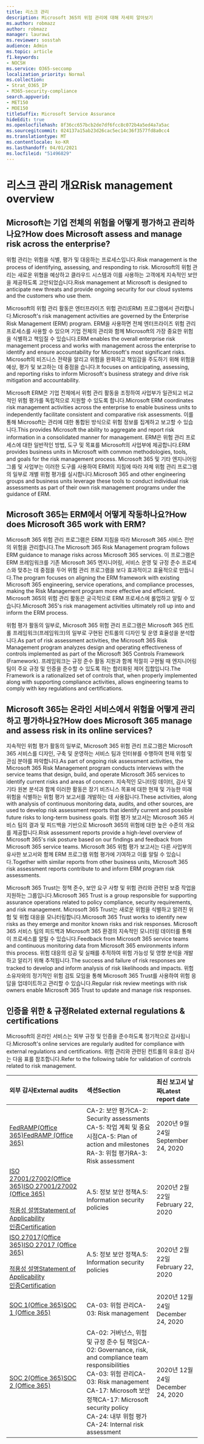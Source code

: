 ```yaml
---
title: 리스크 관리
description: Microsoft 365의 위험 관리에 대해 자세히 알아보기
ms.author: robmazz
author: robmazz
manager: laurawi
ms.reviewer: sosstah
audience: Admin
ms.topic: article
f1.keywords:
- NOCSH
ms.service: O365-seccomp
localization_priority: Normal
ms.collection:
- Strat_O365_IP
- M365-security-compliance
search.appverid:
- MET150
- MOE150
titleSuffix: Microsoft Service Assurance
hideEdit: true
ms.openlocfilehash: 8f36cc657bcb2de7df6fcc8c072b4a5ed4a7a5ac
ms.sourcegitcommit: 024137a15ab23d26cac5ec14c36f3577fd8a0cc4
ms.translationtype: MT
ms.contentlocale: ko-KR
ms.lasthandoff: 04/01/2021
ms.locfileid: "51496829"
---
```

# <a name="risk-management-overview"></a><span data-ttu-id="26e58-103">리스크 관리 개요</span><span class="sxs-lookup"><span data-stu-id="26e58-103">Risk management overview</span></span>

## <a name="how-does-microsoft-assess-and-manage-risk-across-the-enterprise"></a><span data-ttu-id="26e58-104">Microsoft는 기업 전체의 위험을 어떻게 평가하고 관리하나요?</span><span class="sxs-lookup"><span data-stu-id="26e58-104">How does Microsoft assess and manage risk across the enterprise?</span></span>

<span data-ttu-id="26e58-105">위험 관리는 위험을 식별, 평가 및 대응하는 프로세스입니다.</span><span class="sxs-lookup"><span data-stu-id="26e58-105">Risk management is the process of identifying, assessing, and responding to risk.</span></span> <span data-ttu-id="26e58-106">Microsoft의 위험 관리는 새로운 위협을 예상하고 클라우드 시스템과 이를 사용하는 고객에게 지속적인 보안을 제공하도록 고안되었습니다.</span><span class="sxs-lookup"><span data-stu-id="26e58-106">Risk management at Microsoft is designed to anticipate new threats and provide ongoing security for our cloud systems and the customers who use them.</span></span>

<span data-ttu-id="26e58-107">Microsoft의 위험 관리 활동은 엔터프라이즈 위험 관리(ERM) 프로그램에서 관리합니다.</span><span class="sxs-lookup"><span data-stu-id="26e58-107">Microsoft's risk management activities are governed by the Enterprise Risk Management (ERM) program.</span></span> <span data-ttu-id="26e58-108">ERM을 사용하면 전체 엔터프라이즈 위험 관리 프로세스를 사용할 수 있으며 기업 전체의 관리와 함께 Microsoft의 가장 중요한 위험을 식별하고 책임질 수 있습니다.</span><span class="sxs-lookup"><span data-stu-id="26e58-108">ERM enables the overall enterprise risk management process and works with management across the enterprise to identify and ensure accountability for Microsoft's most significant risks.</span></span> <span data-ttu-id="26e58-109">Microsoft의 비즈니스 전략을 알리고 위험을 완화하고 책임감을 주도하기 위해 위험을 예상, 평가 및 보고하는 데 중점을 습니다.</span><span class="sxs-lookup"><span data-stu-id="26e58-109">It focuses on anticipating, assessing, and reporting risks to inform Microsoft's business strategy and drive risk mitigation and accountability.</span></span>

<span data-ttu-id="26e58-110">Microsoft ERM은 기업 전체에서 위험 관리 활동을 조정하여 사업부가 일관되고 비교적인 위험 평가를 독립적으로 지원할 수 있도록 합니다.</span><span class="sxs-lookup"><span data-stu-id="26e58-110">Microsoft ERM coordinates risk management activities across the enterprise to enable business units to independently facilitate consistent and comparative risk assessments.</span></span> <span data-ttu-id="26e58-111">이를 통해 Microsoft는 관리에 대한 통합된 방식으로 위험 정보를 집계하고 보고할 수 있습니다.</span><span class="sxs-lookup"><span data-stu-id="26e58-111">This provides Microsoft the ability to aggregate and report risk information in a consolidated manner for management.</span></span> <span data-ttu-id="26e58-112">ERM은 위험 관리 프로세스에 대한 일반적인 방법, 도구 및 목표를 Microsoft의 사업부에 제공합니다.</span><span class="sxs-lookup"><span data-stu-id="26e58-112">ERM provides business units in Microsoft with common methodologies, tools, and goals for the risk management process.</span></span> <span data-ttu-id="26e58-113">Microsoft 365 및 기타 엔지니어링 그룹 및 사업부는 이러한 도구를 사용하여 ERM의 지침에 따라 자체 위험 관리 프로그램의 일부로 개별 위험 평가를 실시합니다.</span><span class="sxs-lookup"><span data-stu-id="26e58-113">Microsoft 365 and other engineering groups and business units leverage these tools to conduct individual risk assessments as part of their own risk management programs under the guidance of ERM.</span></span>

## <a name="how-does-microsoft-365-work-with-erm"></a><span data-ttu-id="26e58-114">Microsoft 365는 ERM에서 어떻게 작동하나요?</span><span class="sxs-lookup"><span data-stu-id="26e58-114">How does Microsoft 365 work with ERM?</span></span>

<span data-ttu-id="26e58-115">Microsoft 365 위험 관리 프로그램은 ERM 지침을 따라 Microsoft 365 서비스 전반의 위험을 관리합니다.</span><span class="sxs-lookup"><span data-stu-id="26e58-115">The Microsoft 365 Risk Management program follows ERM guidance to manage risks across Microsoft 365 services.</span></span> <span data-ttu-id="26e58-116">이 프로그램은 ERM 프레임워크를 기존 Microsoft 365 엔지니어링, 서비스 운영 및 규정 준수 프로세스와 맞추는 데 중점을 두어 위험 관리 프로그램을 보다 효과적이고 효율적으로 만듭니다.</span><span class="sxs-lookup"><span data-stu-id="26e58-116">The program focuses on aligning the ERM framework with existing Microsoft 365 engineering, service operations, and compliance processes, making the Risk Management program more effective and efficient.</span></span> <span data-ttu-id="26e58-117">Microsoft 365의 위험 관리 활동은 궁극적으로 ERM 프로세스에 롤업하고 알릴 수 있습니다.</span><span class="sxs-lookup"><span data-stu-id="26e58-117">Microsoft 365's risk management activities ultimately roll up into and inform the ERM process.</span></span>

<span data-ttu-id="26e58-118">위험 평가 활동의 일부로, Microsoft 365 위험 관리 프로그램은 Microsoft 365 컨트롤 프레임워크(프레임워크)의 일부로 구현된 컨트롤의 디자인 및 운영 효율성을 분석합니다.</span><span class="sxs-lookup"><span data-stu-id="26e58-118">As part of risk assessment activities, the Microsoft 365 Risk Management program analyzes design and operating effectiveness of controls implemented as part of the Microsoft 365 Controls Framework (Framework).</span></span> <span data-ttu-id="26e58-119">프레임워크는 규정 준수 활동 지원과 함께 적절히 구현될 때 엔지니어링 팀이 주요 규정 및 인증을 준수할 수 있도록 하는 합리화된 제어 집합입니다.</span><span class="sxs-lookup"><span data-stu-id="26e58-119">The Framework is a rationalized set of controls that, when properly implemented along with supporting compliance activities, allows engineering teams to comply with key regulations and certifications.</span></span>

## <a name="how-does-microsoft-365-manage-and-assess-risk-in-its-online-services"></a><span data-ttu-id="26e58-120">Microsoft 365는 온라인 서비스에서 위험을 어떻게 관리하고 평가하나요?</span><span class="sxs-lookup"><span data-stu-id="26e58-120">How does Microsoft 365 manage and assess risk in its online services?</span></span>

<span data-ttu-id="26e58-121">지속적인 위험 평가 활동의 일부로, Microsoft 365 위험 관리 프로그램은 Microsoft 365 서비스를 디자인, 구축 및 운영하는 서비스 팀과 인터뷰를 수행하여 현재 위험 및 관심 분야를 파악합니다.</span><span class="sxs-lookup"><span data-stu-id="26e58-121">As part of ongoing risk assessment activities, the Microsoft 365 Risk Management program conducts interviews with the service teams that design, build, and operate Microsoft 365 services to identify current risks and areas of concern.</span></span> <span data-ttu-id="26e58-122">지속적인 모니터링 데이터, 감사 및 기타 원본 분석과 함께 이러한 활동은 장기 비즈니스 목표에 대한 현재 및 가능한 미래 위험을 식별하는 위험 평가 보고서를 개발하는 데 사용됩니다.</span><span class="sxs-lookup"><span data-stu-id="26e58-122">These activities, along with analysis of continuous monitoring data, audits, and other sources, are used to develop risk assessment reports that identify current and possible future risks to long-term business goals.</span></span> <span data-ttu-id="26e58-123">위험 평가 보고서는 Microsoft 365 서비스 팀의 결과 및 피드백을 기반으로 Microsoft 365의 위험에 대한 높은 수준의 개요를 제공합니다.</span><span class="sxs-lookup"><span data-stu-id="26e58-123">Risk assessment reports provide a high-level overview of Microsoft 365's risk posture based on our findings and feedback from Microsoft 365 service teams.</span></span> <span data-ttu-id="26e58-124">Microsoft 365 위험 평가 보고서는 다른 사업부의 유사한 보고서와 함께 ERM 프로그램 위험 평가에 기여하고 이를 알릴 수 있습니다.</span><span class="sxs-lookup"><span data-stu-id="26e58-124">Together with similar reports from other business units, Microsoft 365 risk assessment reports contribute to and inform ERM program risk assessments.</span></span>

<span data-ttu-id="26e58-125">Microsoft 365 Trust는 정책 준수, 보안 요구 사항 및 위험 관리와 관련된 보증 작업을 지원하는 그룹입니다.</span><span class="sxs-lookup"><span data-stu-id="26e58-125">Microsoft 365 Trust is a group responsible for supporting assurance operations related to policy compliance, security requirements, and risk management.</span></span> <span data-ttu-id="26e58-126">Microsoft 365 Trust는 새로운 위험을 식별하고 알려진 위험 및 위험 대응을 모니터링합니다.</span><span class="sxs-lookup"><span data-stu-id="26e58-126">Microsoft 365 Trust works to identify new risks as they emerge and monitor known risks and risk responses.</span></span> <span data-ttu-id="26e58-127">Microsoft 365 서비스 팀의 피드백과 Microsoft 365 환경의 지속적인 모니터링 데이터를 통해 이 프로세스를 알릴 수 있습니다.</span><span class="sxs-lookup"><span data-stu-id="26e58-127">Feedback from Microsoft 365 service teams and continuous monitoring data from Microsoft 365 environments inform this process.</span></span> <span data-ttu-id="26e58-128">위험 대응의 성공 및 실패를 추적하여 위험 가능성 및 영향 분석을 개발하고 알리기 위해 추적됩니다.</span><span class="sxs-lookup"><span data-stu-id="26e58-128">The success and failure of risk responses are tracked to develop and inform analysis of risk likelihoods and impacts.</span></span> <span data-ttu-id="26e58-129">위험 소유자와의 정기적인 위험 검토 모임을 통해 Microsoft 365 Trust를 사용하여 위험 응답을 업데이트하고 관리할 수 있습니다.</span><span class="sxs-lookup"><span data-stu-id="26e58-129">Regular risk review meetings with risk owners enable Microsoft 365 Trust to update and manage risk responses.</span></span>

## <a name="related-external-regulations--certifications"></a><span data-ttu-id="26e58-130">인증을 위한 & 규정</span><span class="sxs-lookup"><span data-stu-id="26e58-130">Related external regulations & certifications</span></span>

<span data-ttu-id="26e58-131">Microsoft의 온라인 서비스는 외부 규정 및 인증을 준수하도록 정기적으로 감사됩니다.</span><span class="sxs-lookup"><span data-stu-id="26e58-131">Microsoft's online services are regularly audited for compliance with external regulations and certifications.</span></span> <span data-ttu-id="26e58-132">위험 관리와 관련된 컨트롤의 유효성 검사는 다음 표를 참조합니다.</span><span class="sxs-lookup"><span data-stu-id="26e58-132">Refer to the following table for validation of controls related to risk management.</span></span>

| <span data-ttu-id="26e58-133">**외부 감사**</span><span class="sxs-lookup"><span data-stu-id="26e58-133">**External audits**</span></span> | <span data-ttu-id="26e58-134">**섹션**</span><span class="sxs-lookup"><span data-stu-id="26e58-134">**Section**</span></span> | <span data-ttu-id="26e58-135">**최신 보고서 날짜**</span><span class="sxs-lookup"><span data-stu-id="26e58-135">**Latest report date**</span></span> |
|:--------------------|:------------|:-----------------------|
| [<span data-ttu-id="26e58-136">FedRAMP(Office 365)</span><span class="sxs-lookup"><span data-stu-id="26e58-136">FedRAMP (Office 365)</span></span>](https://compliance.microsoft.com/compliancemanager) | <span data-ttu-id="26e58-137">CA-2: 보안 평가</span><span class="sxs-lookup"><span data-stu-id="26e58-137">CA-2: Security assessments</span></span> <br> <span data-ttu-id="26e58-138">CA-5: 작업 계획 및 중요 시점</span><span class="sxs-lookup"><span data-stu-id="26e58-138">CA-5: Plan of action and milestones</span></span> <br> <span data-ttu-id="26e58-139">RA-3: 위험 평가</span><span class="sxs-lookup"><span data-stu-id="26e58-139">RA-3: Risk assessment</span></span> | <span data-ttu-id="26e58-140">2020년 9월 24일</span><span class="sxs-lookup"><span data-stu-id="26e58-140">September 24, 2020</span></span> |
| [<span data-ttu-id="26e58-141">ISO 27001/27002(Office 365)</span><span class="sxs-lookup"><span data-stu-id="26e58-141">ISO 27001/27002 (Office 365)</span></span>](https://servicetrust.microsoft.com/ViewPage/MSComplianceGuideV3?command=Download&downloadType=Document&downloadId=d7864d4f-e053-4cc4-a964-fa526d07c3be&tab=7027ead0-3d6b-11e9-b9e1-290b1eb4cdeb&docTab=7027ead0-3d6b-11e9-b9e1-290b1eb4cdeb_ISO_Reports) <br><br> [<span data-ttu-id="26e58-142">적용성 설명</span><span class="sxs-lookup"><span data-stu-id="26e58-142">Statement of Applicability</span></span>](https://servicetrust.microsoft.com/ViewPage/MSComplianceGuide?command=Download&downloadType=Document&downloadId=8ee1e46b-2ada-4e7b-bb7d-4c55a8cb6fcd&docTab=4ce99610-c9c0-11e7-8c2c-f908a777fa4d_ISO_Reports) <br> [<span data-ttu-id="26e58-143">인증</span><span class="sxs-lookup"><span data-stu-id="26e58-143">Certification</span></span>](https://servicetrust.microsoft.com/ViewPage/MSComplianceGuideV3?command=Download&downloadType=Document&downloadId=1e84a14a-2468-45ac-9412-5e53250d57ec&tab=7027ead0-3d6b-11e9-b9e1-290b1eb4cdeb&docTab=7027ead0-3d6b-11e9-b9e1-290b1eb4cdeb_ISO_Reports) | <span data-ttu-id="26e58-144">A.5: 정보 보안 정책</span><span class="sxs-lookup"><span data-stu-id="26e58-144">A.5: Information security policies</span></span> | <span data-ttu-id="26e58-145">2020년 2월 22일</span><span class="sxs-lookup"><span data-stu-id="26e58-145">February 22, 2020</span></span> |
| [<span data-ttu-id="26e58-146">ISO 27017(Office 365)</span><span class="sxs-lookup"><span data-stu-id="26e58-146">ISO 27017 (Office 365)</span></span>](https://servicetrust.microsoft.com/ViewPage/MSComplianceGuideV3?command=Download&downloadType=Document&downloadId=d7864d4f-e053-4cc4-a964-fa526d07c3be&tab=7027ead0-3d6b-11e9-b9e1-290b1eb4cdeb&docTab=7027ead0-3d6b-11e9-b9e1-290b1eb4cdeb_ISO_Reports) <br><br> [<span data-ttu-id="26e58-147">적용성 설명</span><span class="sxs-lookup"><span data-stu-id="26e58-147">Statement of Applicability</span></span>](https://servicetrust.microsoft.com/ViewPage/MSComplianceGuide?command=Download&downloadType=Document&downloadId=8ee1e46b-2ada-4e7b-bb7d-4c55a8cb6fcd&docTab=4ce99610-c9c0-11e7-8c2c-f908a777fa4d_ISO_Reports) <br> [<span data-ttu-id="26e58-148">인증</span><span class="sxs-lookup"><span data-stu-id="26e58-148">Certification</span></span>](https://servicetrust.microsoft.com/ViewPage/MSComplianceGuideV3?command=Download&downloadType=Document&downloadId=70de0999-5451-43a3-9ef4-761e8fbfb1a3&tab=7027ead0-3d6b-11e9-b9e1-290b1eb4cdeb&docTab=7027ead0-3d6b-11e9-b9e1-290b1eb4cdeb_ISO_Reports) | <span data-ttu-id="26e58-149">A.5: 정보 보안 정책</span><span class="sxs-lookup"><span data-stu-id="26e58-149">A.5: Information security policies</span></span> | <span data-ttu-id="26e58-150">2020년 2월 22일</span><span class="sxs-lookup"><span data-stu-id="26e58-150">February 22, 2020</span></span> |
| [<span data-ttu-id="26e58-151">SOC 1(Office 365)</span><span class="sxs-lookup"><span data-stu-id="26e58-151">SOC 1 (Office 365)</span></span>](https://servicetrust.microsoft.com/ViewPage/MSComplianceGuideV3?command=Download&downloadType=Document&downloadId=90df3f9c-3aaf-4dbf-99d0-ca9f2991721b&tab=7027ead0-3d6b-11e9-b9e1-290b1eb4cdeb&docTab=7027ead0-3d6b-11e9-b9e1-290b1eb4cdeb_SOC_%2F_SSAE_16_Reports) | <span data-ttu-id="26e58-152">CA-03: 위험 관리</span><span class="sxs-lookup"><span data-stu-id="26e58-152">CA-03: Risk management</span></span> | <span data-ttu-id="26e58-153">2020년 12월 24일</span><span class="sxs-lookup"><span data-stu-id="26e58-153">December 24, 2020</span></span> |
| [<span data-ttu-id="26e58-154">SOC 2(Office 365)</span><span class="sxs-lookup"><span data-stu-id="26e58-154">SOC 2 (Office 365)</span></span>](https://servicetrust.microsoft.com/ViewPage/MSComplianceGuideV3?command=Download&downloadType=Document&downloadId=a73c1738-7892-42b7-acd3-87b6371c53f6&tab=7027ead0-3d6b-11e9-b9e1-290b1eb4cdeb&docTab=7027ead0-3d6b-11e9-b9e1-290b1eb4cdeb_SOC_%2F_SSAE_16_Reports) | <span data-ttu-id="26e58-155">CA-02: 거버넌스, 위험 및 규정 준수 팀 책임</span><span class="sxs-lookup"><span data-stu-id="26e58-155">CA-02: Governance, risk, and compliance team responsibilities</span></span> <br> <span data-ttu-id="26e58-156">CA-03: 위험 관리</span><span class="sxs-lookup"><span data-stu-id="26e58-156">CA-03: Risk management</span></span> <br> <span data-ttu-id="26e58-157">CA-17: Microsoft 보안 정책</span><span class="sxs-lookup"><span data-stu-id="26e58-157">CA-17: Microsoft security policy</span></span> <br> <span data-ttu-id="26e58-158">CA-24: 내부 위험 평가</span><span class="sxs-lookup"><span data-stu-id="26e58-158">CA-24: Internal risk assessment</span></span> | <span data-ttu-id="26e58-159">2020년 12월 24일</span><span class="sxs-lookup"><span data-stu-id="26e58-159">December 24, 2020</span></span> |
